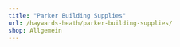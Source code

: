 ```yaml
---
title: "Parker Building Supplies"
url: /haywards-heath/parker-building-supplies/
shop: Allgemein
---
```

